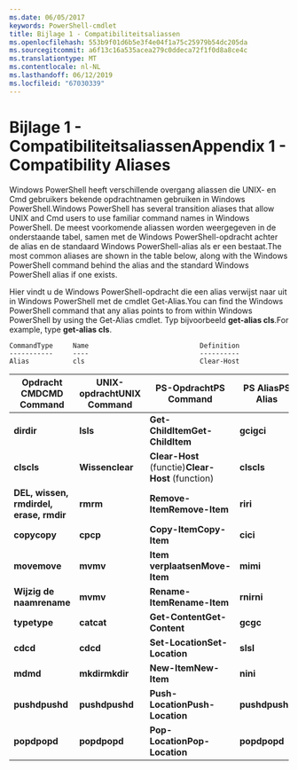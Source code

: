 ```yaml
---
ms.date: 06/05/2017
keywords: PowerShell-cmdlet
title: Bijlage 1 - Compatibiliteitsaliassen
ms.openlocfilehash: 553b9f01d6b5e3f4e04f1a75c25979b54dc205da
ms.sourcegitcommit: a6f13c16a535acea279c0ddeca72f1f0d8a8ce4c
ms.translationtype: MT
ms.contentlocale: nl-NL
ms.lasthandoff: 06/12/2019
ms.locfileid: "67030339"
---
```

# <a name="appendix-1---compatibility-aliases"></a><span data-ttu-id="978cb-103">Bijlage 1 - Compatibiliteitsaliassen</span><span class="sxs-lookup"><span data-stu-id="978cb-103">Appendix 1 - Compatibility Aliases</span></span>

<span data-ttu-id="978cb-104">Windows PowerShell heeft verschillende overgang aliassen die UNIX- en Cmd gebruikers bekende opdrachtnamen gebruiken in Windows PowerShell.</span><span class="sxs-lookup"><span data-stu-id="978cb-104">Windows PowerShell has several transition aliases that allow UNIX and Cmd users to use familiar command names in Windows PowerShell.</span></span> <span data-ttu-id="978cb-105">De meest voorkomende aliassen worden weergegeven in de onderstaande tabel, samen met de Windows PowerShell-opdracht achter de alias en de standaard Windows PowerShell-alias als er een bestaat.</span><span class="sxs-lookup"><span data-stu-id="978cb-105">The most common aliases are shown in the table below, along with the Windows PowerShell command behind the alias and the standard Windows PowerShell alias if one exists.</span></span>

<span data-ttu-id="978cb-106">Hier vindt u de Windows PowerShell-opdracht die een alias verwijst naar uit in Windows PowerShell met de cmdlet Get-Alias.</span><span class="sxs-lookup"><span data-stu-id="978cb-106">You can find the Windows PowerShell command that any alias points to from within Windows PowerShell by using the Get-Alias cmdlet.</span></span> <span data-ttu-id="978cb-107">Typ bijvoorbeeld **get-alias cls**.</span><span class="sxs-lookup"><span data-stu-id="978cb-107">For example, type **get-alias cls**.</span></span>

```
CommandType     Name                            Definition
-----------     ----                            ----------
Alias           cls                             Clear-Host
```

|<span data-ttu-id="978cb-108">Opdracht CMD</span><span class="sxs-lookup"><span data-stu-id="978cb-108">CMD Command</span></span>|<span data-ttu-id="978cb-109">UNIX-opdracht</span><span class="sxs-lookup"><span data-stu-id="978cb-109">UNIX Command</span></span>|<span data-ttu-id="978cb-110">PS-Opdracht</span><span class="sxs-lookup"><span data-stu-id="978cb-110">PS Command</span></span>|<span data-ttu-id="978cb-111">PS Alias</span><span class="sxs-lookup"><span data-stu-id="978cb-111">PS Alias</span></span>|
|---------------|----------------|--------------|------------|
|<span data-ttu-id="978cb-112">**dir**</span><span class="sxs-lookup"><span data-stu-id="978cb-112">**dir**</span></span>|<span data-ttu-id="978cb-113">**ls**</span><span class="sxs-lookup"><span data-stu-id="978cb-113">**ls**</span></span>|<span data-ttu-id="978cb-114">**Get-ChildItem**</span><span class="sxs-lookup"><span data-stu-id="978cb-114">**Get-ChildItem**</span></span>|<span data-ttu-id="978cb-115">**gci**</span><span class="sxs-lookup"><span data-stu-id="978cb-115">**gci**</span></span>|
|<span data-ttu-id="978cb-116">**cls**</span><span class="sxs-lookup"><span data-stu-id="978cb-116">**cls**</span></span>|<span data-ttu-id="978cb-117">**Wissen**</span><span class="sxs-lookup"><span data-stu-id="978cb-117">**clear**</span></span>|<span data-ttu-id="978cb-118">**Clear-Host** (functie)</span><span class="sxs-lookup"><span data-stu-id="978cb-118">**Clear-Host** (function)</span></span>|<span data-ttu-id="978cb-119">**cls**</span><span class="sxs-lookup"><span data-stu-id="978cb-119">**cls**</span></span>|
|<span data-ttu-id="978cb-120">**DEL, wissen, rmdir**</span><span class="sxs-lookup"><span data-stu-id="978cb-120">**del, erase, rmdir**</span></span>|<span data-ttu-id="978cb-121">**rm**</span><span class="sxs-lookup"><span data-stu-id="978cb-121">**rm**</span></span>|<span data-ttu-id="978cb-122">**Remove-Item**</span><span class="sxs-lookup"><span data-stu-id="978cb-122">**Remove-Item**</span></span>|<span data-ttu-id="978cb-123">**ri**</span><span class="sxs-lookup"><span data-stu-id="978cb-123">**ri**</span></span>|
|<span data-ttu-id="978cb-124">**copy**</span><span class="sxs-lookup"><span data-stu-id="978cb-124">**copy**</span></span>|<span data-ttu-id="978cb-125">**cp**</span><span class="sxs-lookup"><span data-stu-id="978cb-125">**cp**</span></span>|<span data-ttu-id="978cb-126">**Copy-Item**</span><span class="sxs-lookup"><span data-stu-id="978cb-126">**Copy-Item**</span></span>|<span data-ttu-id="978cb-127">**ci**</span><span class="sxs-lookup"><span data-stu-id="978cb-127">**ci**</span></span>|
|<span data-ttu-id="978cb-128">**move**</span><span class="sxs-lookup"><span data-stu-id="978cb-128">**move**</span></span>|<span data-ttu-id="978cb-129">**mv**</span><span class="sxs-lookup"><span data-stu-id="978cb-129">**mv**</span></span>|<span data-ttu-id="978cb-130">**Item verplaatsen**</span><span class="sxs-lookup"><span data-stu-id="978cb-130">**Move-Item**</span></span>|<span data-ttu-id="978cb-131">**mi**</span><span class="sxs-lookup"><span data-stu-id="978cb-131">**mi**</span></span>|
|<span data-ttu-id="978cb-132">**Wijzig de naam**</span><span class="sxs-lookup"><span data-stu-id="978cb-132">**rename**</span></span>|<span data-ttu-id="978cb-133">**mv**</span><span class="sxs-lookup"><span data-stu-id="978cb-133">**mv**</span></span>|<span data-ttu-id="978cb-134">**Rename-Item**</span><span class="sxs-lookup"><span data-stu-id="978cb-134">**Rename-Item**</span></span>|<span data-ttu-id="978cb-135">**rni**</span><span class="sxs-lookup"><span data-stu-id="978cb-135">**rni**</span></span>|
|<span data-ttu-id="978cb-136">**type**</span><span class="sxs-lookup"><span data-stu-id="978cb-136">**type**</span></span>|<span data-ttu-id="978cb-137">**cat**</span><span class="sxs-lookup"><span data-stu-id="978cb-137">**cat**</span></span>|<span data-ttu-id="978cb-138">**Get-Content**</span><span class="sxs-lookup"><span data-stu-id="978cb-138">**Get-Content**</span></span>|<span data-ttu-id="978cb-139">**gc**</span><span class="sxs-lookup"><span data-stu-id="978cb-139">**gc**</span></span>|
|<span data-ttu-id="978cb-140">**cd**</span><span class="sxs-lookup"><span data-stu-id="978cb-140">**cd**</span></span>|<span data-ttu-id="978cb-141">**cd**</span><span class="sxs-lookup"><span data-stu-id="978cb-141">**cd**</span></span>|<span data-ttu-id="978cb-142">**Set-Location**</span><span class="sxs-lookup"><span data-stu-id="978cb-142">**Set-Location**</span></span>|<span data-ttu-id="978cb-143">**sl**</span><span class="sxs-lookup"><span data-stu-id="978cb-143">**sl**</span></span>|
|<span data-ttu-id="978cb-144">**md**</span><span class="sxs-lookup"><span data-stu-id="978cb-144">**md**</span></span>|<span data-ttu-id="978cb-145">**mkdir**</span><span class="sxs-lookup"><span data-stu-id="978cb-145">**mkdir**</span></span>|<span data-ttu-id="978cb-146">**New-Item**</span><span class="sxs-lookup"><span data-stu-id="978cb-146">**New-Item**</span></span>|<span data-ttu-id="978cb-147">**ni**</span><span class="sxs-lookup"><span data-stu-id="978cb-147">**ni**</span></span>|
|<span data-ttu-id="978cb-148">**pushd**</span><span class="sxs-lookup"><span data-stu-id="978cb-148">**pushd**</span></span>|<span data-ttu-id="978cb-149">**pushd**</span><span class="sxs-lookup"><span data-stu-id="978cb-149">**pushd**</span></span>|<span data-ttu-id="978cb-150">**Push-Location**</span><span class="sxs-lookup"><span data-stu-id="978cb-150">**Push-Location**</span></span>|<span data-ttu-id="978cb-151">**pushd**</span><span class="sxs-lookup"><span data-stu-id="978cb-151">**pushd**</span></span>|
|<span data-ttu-id="978cb-152">**popd**</span><span class="sxs-lookup"><span data-stu-id="978cb-152">**popd**</span></span>|<span data-ttu-id="978cb-153">**popd**</span><span class="sxs-lookup"><span data-stu-id="978cb-153">**popd**</span></span>|<span data-ttu-id="978cb-154">**Pop-Location**</span><span class="sxs-lookup"><span data-stu-id="978cb-154">**Pop-Location**</span></span>|<span data-ttu-id="978cb-155">**popd**</span><span class="sxs-lookup"><span data-stu-id="978cb-155">**popd**</span></span>|
